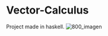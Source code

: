 # Vector-Calculus
Project made in haskell.
![800_imagen](https://user-images.githubusercontent.com/88689761/158699951-2cf40b47-d391-4eca-8c30-e80017d2df2f.jpg)
